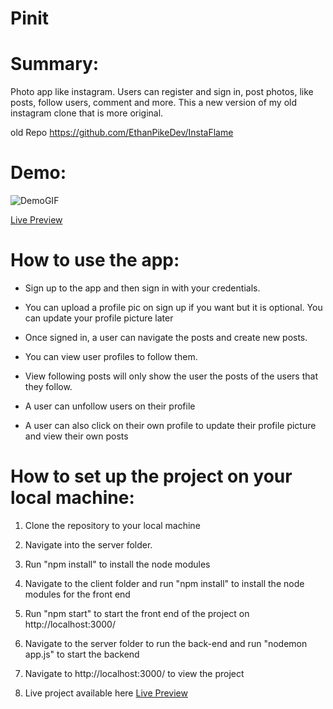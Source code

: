 # Pinit

# Summary: 

Photo app like instagram. Users can register and sign in, post photos, like posts, follow users, comment and more. This a new version of my old instagram clone
that is more original.

old Repo https://github.com/EthanPikeDev/InstaFlame

# Demo:
![DemoGIF](https://s8.gifyu.com/images/pinitiitit.gif)

[Live Preview](https://ethaninstaflame.herokuapp.com/)

# How to use the app:

- Sign up to the app and then sign in with your credentials.

- You can upload a profile pic on sign up if you want but it is optional. You can update your profile picture later

- Once signed in, a user can navigate the posts and create new posts.

- You can view user profiles to follow them.

- View following posts will only show the user the posts of the users that they follow.

- A user can unfollow users on their profile

- A user can also click on their own profile to update their profile picture and view their own posts

# How to set up the project on your local machine:

1. Clone the repository to your local machine

2. Navigate into the server folder.

3. Run "npm install" to install the node modules

4. Navigate to the client folder and run "npm install" to install the node modules for the front end

5. Run "npm start" to start the front end of the project on http://localhost:3000/

6. Navigate to the server folder to run the back-end and run "nodemon app.js" to start the backend

7. Navigate to http://localhost:3000/ to view the project

8. Live project available here [Live Preview](https://ethaninstaflame.herokuapp.com/)


